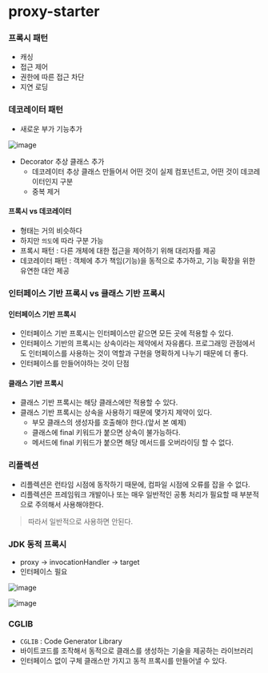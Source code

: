 # proxy-starter

### 프록시 패턴
- 캐싱
- 접근 제어
- 권한에 따른 접근 차단
- 지연 로딩

### 데코레이터 패턴
- 새로운 부가 기능추가

![image](https://user-images.githubusercontent.com/76584547/171671694-12e2c886-d38a-4dfc-93bc-9fc3b9a10fe1.png)
 - Decorator 추상 클래스 추가
   - 데코레이터 추상 클래스 만들어서 어떤 것이 실제 컴포넌트고, 어떤 것이 데코레이터인지 구분
   - 중복 제거

#### 프록시 vs 데코레이터
- 형태는 거의 비슷하다
- 하지만 `의도`에 따라 구분 가능
- 프록시 패턴 : 다른 개체에 대한 접근을 제어하기 위해 대리자를 제공
- 데코레이터 패턴 : 객체에 추가 책임(기능)을 동적으로 추가하고, 기능 확장을 위한 유연한 대안 제공


### 인터페이스 기반 프록시 vs 클래스 기반 프록시

#### 인터페이스 기반 프록시
  - 인터페이스 기반 프록시는 인터페이스만 같으면 모든 곳에 적용할 수 있다.
  - 인터페이스 기반의 프록시는 상속이라는 제약에서 자유롭다. 프로그래밍 관점에서도 인터페이스를 사용하는 것이 역할과 구현을 명확하게 나누기 때문에 더 좋다.
  - 인터페이스를 만들어야하는 것이 단점

#### 클래스 기반 프록시
 - 클래스 기반 프록시는 해당 클래스에만 적용할 수 있다.
 - 클래스 기반 프록시는 상속을 사용하기 때문에 몇가지 제약이 있다.
   - 부모 클래스의 생성자를 호출해야 한다.(앞서 본 예제)
   - 클래스에 final 키워드가 붙으면 상속이 불가능하다.
   - 메서드에 final 키워드가 붙으면 해당 메서드를 오버라이딩 할 수 없다.

### 리플렉션
- 리플렉션은 런타임 시점에 동작하기 때문에, 컴파일 시점에 오류를 잡을 수 없다.
- 리플렉션은 프레임워크 개발이나 또는 매우 일반적인 공통 처리가 필요할 때 부분적으로 주의해서 사용해야한다.
> 따라서 일반적으로  사용하면 안된다.

### JDK 동적 프록시
- proxy -> invocationHandler -> target
- 인터페이스 필요

![image](https://user-images.githubusercontent.com/76584547/173589645-1f7c714e-daa6-4424-90ef-0d567497eb86.png)

![image](https://user-images.githubusercontent.com/76584547/173588651-fb8515aa-33ff-45c2-9f83-86f8379acc27.png)


### CGLIB
- `CGLIB` : Code Generator Library
- 바이트코드를 조작해서 동적으로 클래스를 생성하는 기술을 제공하는 라이브러리
- 인터페이스 없이 구체 클래스만 가지고 동적 프록시를 만들어낼 수 있다.
